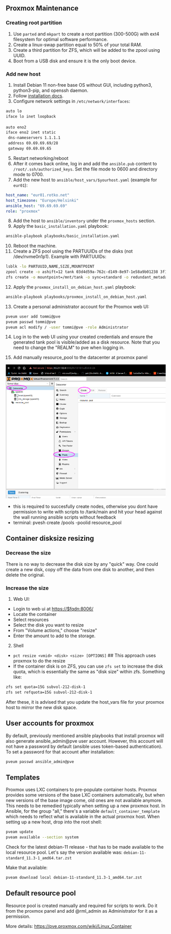 ## Proxmox Maintenance

### Creating root partition

1. Use `parted` and `mkpart` to create a root partition (300-500G) with ext4 filesystem for optimal software performance.
2. Create a linux-swap partition equal to 50% of your total RAM.
3. Create a third partition for ZFS, which will be added to the zpool using UUID.
4. Boot from a USB disk and ensure it is the only boot device.

### Add new host

1. Install Debian 11 non-free base OS without GUI, including python3, python3-pip, and openssh daemon.
2. Follow [installation docs](https://pve.proxmox.com/wiki/Install_Proxmox_VE_on_Debian_11_Bullseye).
3. Configure network settings in `/etc/network/interfaces`:

```bash
auto lo
iface lo inet loopback

auto eno2
iface eno2 inet static
 dns-nameservers 1.1.1.1
 address 69.69.69.69/28
 gateway 69.69.69.65
```

5. Restart networking/reboot
6. After it comes back online, log in and add the `ansible.pub` content to `/root/.ssh/authorized_keys`. Set the file mode to 0600 and directory mode to 0700.
7. Add the new host to `ansible/host_vars/$yourhost.yaml` (example for `eur01`):

```yaml
host_name: "eur01.rotko.net"
host_timezone: "Europe/Helsinki"
ansible_host: "69.69.69.69"
role: "proxmox"
```

8. Add the host to `ansible/inventory` under the `proxmox_hosts` section.
9. Apply the `basic_installation.yaml` playbook:

```bash
ansible-playbook playbooks/basic_installation.yaml
```

10. Reboot the machine.
11. Create a ZFS pool using the PARTUUIDs of the disks (not /dev/nvme0n1p1). Example with PARTUUIDs:

```bash
lsblk -lo PARTUUID,NAME,SIZE,MOUNTPOINT
zpool create -o ashift=12 tank 03d4d59a-762c-d149-8e97-1e58a9b01238 3f1fa082-74fd-a94e-83f4-23d4e8c8a157 872a679c-a649-0245-8a6c-e256041eb941 c16da6e1-2f17-8444-8e4a-0256d34655ee
zfs create -o mountpoint=/mnt/tank -o sync=standard -o redundant_metadata=most -o atime=off -o logbias=latency -o recordsize=4k tank/main
```

12. Apply the `proxmox_install_on_debian_host.yaml` playbook:

```bash
ansible-playbook playbooks/proxmox_install_on_debian_host.yaml
```

13. Create a personal administrator account for the Proxmox web UI:

```bash
pveum user add tommi@pve
pveum passwd tommi@pve
pveum acl modify / -user tommi@pve -role Administrator
```

14. Log in to the web UI using your created credentials and ensure the generated tank pool is visible/added as a disk resource. Note that you need to change the "REALM" to pve when logging in.

15. Add manually resource_pool to the datacenter at proxmox panel

![add resource pool from proxmox panel](create-resource-pool-manually.png)
- this is required to succesfully create nodes, otherwise you dont have permission to write with scripts to /tank/main 
and hit your head against the wall running ansible scripts without feedback
- terminal: pvesh create /pools -poolid resource_pool

## Container disksize resizing

### Decrease the size

There is no way to decrease the disk size by any "quick" way. One could create a new disk, copy off the data from one disk to another, and then delete the original.

### Increase the size

1. Web UI:

- Login to web ui at <https://$fqdn:8006/>
- Locate the container
- Select resources
- Select the disk you want to resize
- From "Volume actions," choose "resize"
- Enter the amount to add to the storage.

2. Shell

- `pct resize <vmid> <disk> <size> [OPTIONS]` ## This approach uses proxmox to do the resize
- If the container disk is on ZFS, you can use `zfs set` to increase the disk quota, which is essentially the same as "disk size" within zfs. Something like:

```bash
zfs set quota=15G subvol-212-disk-1
zfs set refquota=15G subvol-212-disk-1
```

After these, it is advised that you update the host_vars file for your proxmox host to mirror the new disk space.

## User accounts for proxmox

By default, previously mentioned ansible playbooks that install proxmox will also generate ansible_admin@pve user account. However, this account will not have a password by default (ansible uses token-based authentication). To set a password for that account after installation:

```bash
pveum passwd ansible_admin@pve
```

## Templates

Proxmox uses LXC containers to pre-populate container hosts. Proxmox provides some versions of the base LXC containers automatically, but when new versions of the base image come, old ones are not available anymore. This needs to be remedied typically when setting up a new proxmox host. In Ansible, for the group "all," there's a variable `default_container_template` which needs to reflect what is available in the actual proxmox host. When setting up a new host, drop into the root shell:

```bash
pveam update
pveam available --section system
```

Check for the latest debian-11 release - that has to be made available to the local resource pool. Let's say the version available was: `debian-11-standard_11.3-1_amd64.tar.zst`

Make that available:

```bash
pveam download local debian-11-standard_11.3-1_amd64.tar.zst
```

## Default resource pool
Resource pool is created manually and required for scripts to work. Do it from the proxmox panel and add @rml_admin as Administrator for it as a permission.

More details: <https://pve.proxmox.com/wiki/Linux_Container>
